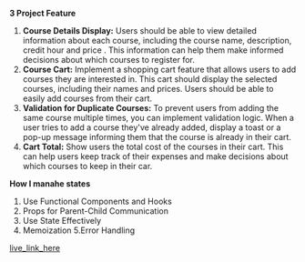 **3 Project Feature**
1. **Course Details Display:** Users should be able to view detailed information about each course, including the course name, description, credit hour and price . This information can help them make informed decisions about which courses to register for.
2. **Course Cart:** Implement a shopping cart feature that allows users to add courses they are interested in. This cart should display the selected courses, including their names and prices. Users should be able to easily add courses from their cart.
3. **Validation for Duplicate Courses:** To prevent users from adding the same course multiple times, you can implement validation logic. When a user tries to add a course they've already added, display a toast or a pop-up message informing them that the course is already in their cart.
4. **Cart Total:** Show users the total cost of the courses in their cart. This can help users keep track of their expenses and make decisions about which courses to keep in their car.

**How I manahe states**
1. Use Functional Components and Hooks
2. Props for Parent-Child Communication
3. Use State Effectively
4. Memoization
5.Error Handling

[live_link_here](https://brown-fear.surge.sh/)
